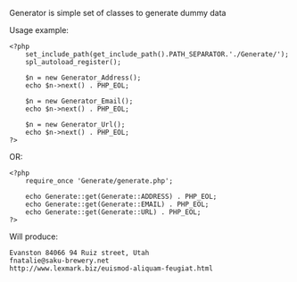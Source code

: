 Generator is simple set of classes to generate dummy data

Usage example:

    <?php
        set_include_path(get_include_path().PATH_SEPARATOR.'./Generate/');
        spl_autoload_register();

        $n = new Generator_Address();
        echo $n->next() . PHP_EOL;

        $n = new Generator_Email();
        echo $n->next() . PHP_EOL;

        $n = new Generator_Url();
        echo $n->next() . PHP_EOL;
    ?>

OR:

    <?php
        require_once 'Generate/generate.php';

        echo Generate::get(Generate::ADDRESS) . PHP_EOL;
        echo Generate::get(Generate::EMAIL) . PHP_EOL;
        echo Generate::get(Generate::URL) . PHP_EOL;
    ?>

Will produce:

    Evanston 84066 94 Ruiz street, Utah
    fnatalie@saku-brewery.net
    http://www.lexmark.biz/euismod-aliquam-feugiat.html